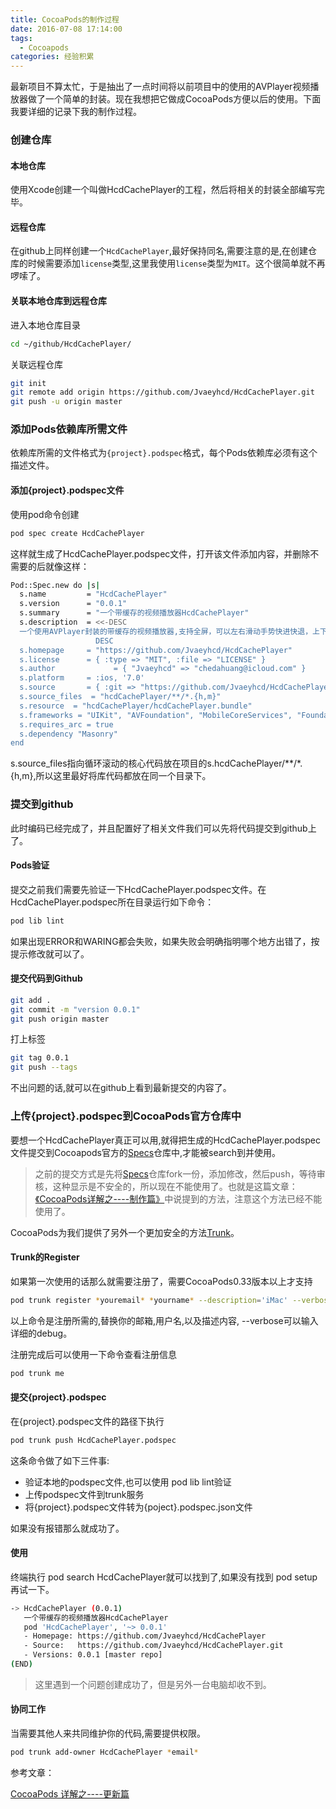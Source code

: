 ```yaml
---
title: CocoaPods的制作过程
date: 2016-07-08 17:14:00
tags:
  - Cocoapods
categories: 经验积累
---
```


最新项目不算太忙，于是抽出了一点时间将以前项目中的使用的AVPlayer视频播放器做了一个简单的封装。现在我想把它做成CocoaPods方便以后的使用。下面我要详细的记录下我的制作过程。

### 创建仓库

#### 本地仓库
使用Xcode创建一个叫做HcdCachePlayer的工程，然后将相关的封装全部编写完毕。

#### 远程仓库
在github上同样创建一个`HcdCachePlayer`,最好保持同名,需要注意的是,在创建仓库的时候需要添加`license`类型,这里我使用`license`类型为`MIT`。这个很简单就不再啰嗦了。
<!-- more -->
#### 关联本地仓库到远程仓库
进入本地仓库目录
``` bash
cd ~/github/HcdCachePlayer/
```
关联远程仓库
``` bash
git init
git remote add origin https://github.com/Jvaeyhcd/HcdCachePlayer.git
git push -u origin master
```

### 添加Pods依赖库所需文件
依赖库所需的文件格式为`{project}.podspec`格式，每个Pods依赖库必须有这个描述文件。

#### 添加{project}.podspec文件

使用pod命令创建
``` bash
pod spec create HcdCachePlayer
```
这样就生成了HcdCachePlayer.podspec文件，打开该文件添加内容，并删除不需要的后就像这样：
``` bash
Pod::Spec.new do |s|
  s.name         = "HcdCachePlayer"
  s.version      = "0.0.1"
  s.summary      = "一个带缓存的视频播放器HcdCachePlayer"
  s.description  = <<-DESC
  一个使用AVPlayer封装的带缓存的视频播放器,支持全屏，可以左右滑动手势快进快退，上下滑动手势调节屏幕亮度
                   DESC
  s.homepage     = "https://github.com/Jvaeyhcd/HcdCachePlayer"
  s.license      = { :type => "MIT", :file => "LICENSE" }
  s.author             = { "Jvaeyhcd" => "chedahuang@icloud.com" }
  s.platform     = :ios, '7.0'
  s.source       = { :git => "https://github.com/Jvaeyhcd/HcdCachePlayer.git", :tag => s.version.to_s }
  s.source_files  = "hcdCachePlayer/**/*.{h,m}"
  s.resource  = "hcdCachePlayer/hcdCachePlayer.bundle"
  s.frameworks = "UIKit", "AVFoundation", "MobileCoreServices", "Foundation"
  s.requires_arc = true
  s.dependency "Masonry"
end

```
s.source_files指向循环滚动的核心代码放在项目的s.hcdCachePlayer/**/*.{h,m},所以这里最好将库代码都放在同一个目录下。

### 提交到github
此时编码已经完成了，并且配置好了相关文件我们可以先将代码提交到github上了。

#### Pods验证
提交之前我们需要先验证一下HcdCachePlayer.podspec文件。在HcdCachePlayer.podspec所在目录运行如下命令：
``` bash
pod lib lint
```
如果出现ERROR和WARING都会失败，如果失败会明确指明哪个地方出错了，按提示修改就可以了。

#### 提交代码到Github

``` bash
git add .
git commit -m "version 0.0.1"
git push origin master
```

打上标签
``` bash
git tag 0.0.1
git push --tags
```
不出问题的话,就可以在github上看到最新提交的内容了。

### 上传{project}.podspec到CocoaPods官方仓库中
要想一个HcdCachePlayer真正可以用,就得把生成的HcdCachePlayer.podspec文件提交到Cocoapods官方的[Specs](https://github.com/CocoaPods/Specs)仓库中,才能被search到并使用。

> 之前的提交方式是先将[Specs](https://github.com/CocoaPods/Specs)仓库fork一份，添加修改，然后push，等待审核，这种显示是不安全的，所以现在不能使用了。也就是这篇文章：[《CocoaPods详解之----制作篇》](http://blog.csdn.net/wzzvictory/article/details/20067595)中说提到的方法，注意这个方法已经不能使用了。

CocoaPods为我们提供了另外一个更加安全的方法[Trunk](http://blog.cocoapods.org/CocoaPods-Trunk/#transition)。

#### Trunk的Register
如果第一次使用的话那么就需要注册了，需要CocoaPods0.33版本以上才支持
``` bash
pod trunk register *youremail* *yourname* --description='iMac' --verbose
```
以上命令是注册所需的,替换你的邮箱,用户名,以及描述内容, --verbose可以输入详细的debug。

注册完成后可以使用一下命令查看注册信息
``` bash
pod trunk me
```
#### 提交{project}.podspec
在{project}.podspec文件的路径下执行
``` bash
pod trunk push HcdCachePlayer.podspec
```
这条命令做了如下三件事:
* 验证本地的podspec文件,也可以使用 pod lib lint验证
* 上传podspec文件到trunk服务
* 将{project}.podspec文件转为{poject}.podspec.json文件

如果没有报错那么就成功了。

#### 使用
终端执行 pod search HcdCachePlayer就可以找到了,如果没有找到 pod setup再试一下。
``` bash
-> HcdCachePlayer (0.0.1)
   一个带缓存的视频播放器HcdCachePlayer
   pod 'HcdCachePlayer', '~> 0.0.1'
   - Homepage: https://github.com/Jvaeyhcd/HcdCachePlayer
   - Source:   https://github.com/Jvaeyhcd/HcdCachePlayer.git
   - Versions: 0.0.1 [master repo]
(END)
```
> 这里遇到一个问题创建成功了，但是另外一台电脑却收不到。

#### 协同工作
当需要其他人来共同维护你的代码,需要提供权限。
``` bash
pod trunk add-owner HcdCachePlayer *email*
```

参考文章：

[CocoaPods 详解之----更新篇](http://foggry.com/blog/2016/03/23/cocoapods-xiang-jie-zhi-geng-xin-pian/)
